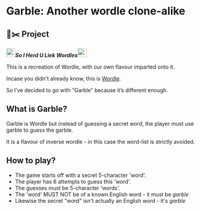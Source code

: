 # Garble: Another wordle clone-alike

## 🍪✂️ Project

<img src="https://i.kym-cdn.com/photos/images/newsfeed/000/056/244/Mudkip_baked_in_3D_by_cezkid.gif" width="24"/>***So I Herd U Liek Wordles***<img src="https://i.kym-cdn.com/photos/images/newsfeed/000/056/244/Mudkip_baked_in_3D_by_cezkid.gif" width="24"/>

This is a recreation of Wordle, with our own flavour imparted onto it.

Incase you didn't already know, this is [Wordle](https://www.nytimes.com/games/wordle/index.html).

So I’ve decided to go with “Garble” because it’s different enough.

## What is Garble?

Garble is Wordle but instead of guessing a secret word, the player must use garble to guess the garble.

It is a flavour of inverse wordle - in this case the word-list is strictly avoided.

## How to play?

- The game starts off with a secret 5-character 'word'.
- The player has 6 attempts to guess this 'word'.
- The guesses must be 5-character 'words'.
- The 'word' MUST NOT be of a known English word - it must be *garble*
- Likewise the secret "word" isn't actually an English word - it's *garble*
